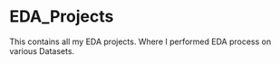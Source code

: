 # EDA_Projects
This contains all my EDA projects. Where I performed EDA process on various Datasets. 
